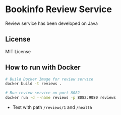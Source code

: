 # Bookinfo Review Service

Review service has been developed on Java

## License

MIT License

## How to run with Docker
```bash
# Build Docker Image for review service
docker build -t reviews .

# Run review service on port 8082
docker run -d --name reviews -p 8082:9080 reviews
```
* Test with path `/reviews/1` and `/health`
